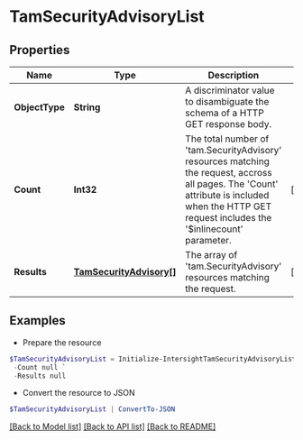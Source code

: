 # TamSecurityAdvisoryList
## Properties

Name | Type | Description | Notes
------------ | ------------- | ------------- | -------------
**ObjectType** | **String** | A discriminator value to disambiguate the schema of a HTTP GET response body. | 
**Count** | **Int32** | The total number of &#39;tam.SecurityAdvisory&#39; resources matching the request, accross all pages. The &#39;Count&#39; attribute is included when the HTTP GET request includes the &#39;$inlinecount&#39; parameter. | [optional] 
**Results** | [**TamSecurityAdvisory[]**](TamSecurityAdvisory.md) | The array of &#39;tam.SecurityAdvisory&#39; resources matching the request. | [optional] 

## Examples

- Prepare the resource
```powershell
$TamSecurityAdvisoryList = Initialize-IntersightTamSecurityAdvisoryList  -ObjectType null `
 -Count null `
 -Results null
```

- Convert the resource to JSON
```powershell
$TamSecurityAdvisoryList | ConvertTo-JSON
```

[[Back to Model list]](../README.md#documentation-for-models) [[Back to API list]](../README.md#documentation-for-api-endpoints) [[Back to README]](../README.md)

